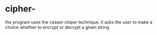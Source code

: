 # cipher-
the program uses the ceaser chiper technique.
it asks the user to make a choice whether to encrypt or decrypt a given string
